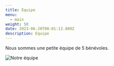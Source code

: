 ```yaml
---
title: Equipe
menu:
  - main
weight: 50
date: 2023-06-20T08:01:13.880Z
description: Equipe
---
```

Nous sommes une petite équipe de 5 bénévoles.

![Notre équipe](/img/equipe.jpg "Assis devant : Jean-Luc et Yorrick. Debout derrière : Christophe, Simon et Étienne.")